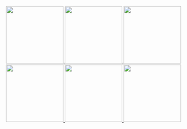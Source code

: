 <p align="center">
  
  <a href = 'https://discordapp.com/users/589900887212949522'>
  <img width="150" src="https://cdn.discordapp.com/attachments/993060883670511646/993062366780596224/discord.png">
    
  <a href = 'mailto:lxRbckl@protonmail.com'>
  <img width="150" src="https://cdn.discordapp.com/attachments/993060883670511646/993062439232999464/protonmail.png">

  <a href = 'https://github.com/lxRbckl'>
  <img width="150" src="https://cdn.discordapp.com/attachments/993060883670511646/993062387429167184/github.png">

  <a href = 'http://lxrbckl.com'>
  <img width="150" src="https://cdn.discordapp.com/attachments/993060883670511646/993062333444280430/blog.png">
    
  <a href = 'https://www.linkedin.com/in/alexander-arbuckle-857146243/'>
  <img width="150" src="https://cdn.discordapp.com/attachments/993060883670511646/993062457503404113/linkedin.png">
    
  <a href = 'https://open.spotify.com/user/bop1bgw7rlj4m9sacbnmonjnl?si=2a0ee506b0464315'>
  <img width="150" src="https://cdn.discordapp.com/attachments/993060883670511646/993062411944874085/spotify.png">
  
</p>
